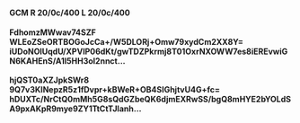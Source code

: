 #### GCM R 20/0c/400 L 20/0c/400
**FdhomzMWwav74SZF**<br/>**WLEoZSeORTBOGoJcCa+/W5DLORj+Omw79xydCm2XX8Y=**<br/>**iUDoNOlUqdU/XPVlP06dKt/gwTDZPkrmj8T01OxrNXOWW7es8iEREvwiGN6KAHEnS/A1l5HH3ol2nnct...**<br/><br/>
**hjQST0aXZJpkSWr8**<br/>**9Q7v3KlNepzR5z1fDvpr+kBWeR+OB4SIGhjtvU4G+fc=**<br/>**hDUXTc/NrCtQ0mMh5G8sQdGZbeQK6djmEXRwSS/bgQ8mHYE2bYOLdSA9pxAKpR9mye9ZY1TtCtTJlanh...**